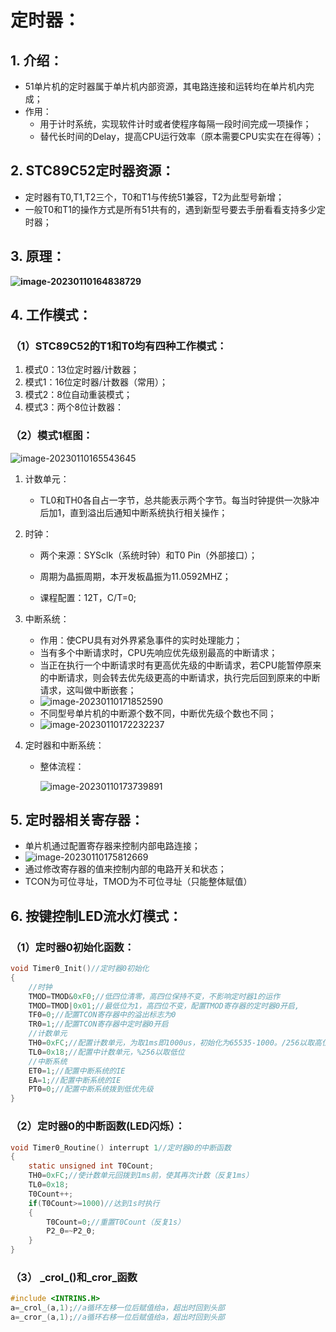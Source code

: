 # 定时器：

## 1. 介绍：

- 51单片机的定时器属于单片机内部资源，其电路连接和运转均在单片机内完成；
- 作用：
  - 用于计时系统，实现软件计时或者使程序每隔一段时间完成一项操作；
  - 替代长时间的Delay，提高CPU运行效率（原本需要CPU实实在在得等）；

## 2. STC89C52定时器资源：

- 定时器有T0,T1,T2三个，T0和T1与传统51兼容，T2为此型号新增；
- 一般T0和T1的操作方式是所有51共有的，遇到新型号要去手册看看支持多少定时器；

## 3. 原理：

**![image-20230110164838729](C:\Users\86198\AppData\Roaming\Typora\typora-user-images\image-20230110164838729.png)**

## 4. 工作模式：

### （1）STC89C52的T1和T0均有四种工作模式：

1. 模式0：13位定时器/计数器；
2. 模式1：16位定时器/计数器（常用）；
3. 模式2：8位自动重装模式；
4. 模式3：两个8位计数器：

### （2）模式1框图：

![image-20230110165543645](C:\Users\86198\AppData\Roaming\Typora\typora-user-images\image-20230110165543645.png)

1. 计数单元：

   - TL0和TH0各自占一字节，总共能表示两个字节。每当时钟提供一次脉冲后加1，直到溢出后通知中断系统执行相关操作；

2. 时钟：

   - 两个来源：SYSclk（系统时钟）和T0 Pin（外部接口）；
   - 周期为晶振周期，本开发板晶振为11.0592MHZ；

   - 课程配置：12T，C/T=0;

3. 中断系统：

   - 作用：使CPU具有对外界紧急事件的实时处理能力；
   - 当有多个中断请求时，CPU先响应优先级别最高的中断请求；
   - 当正在执行一个中断请求时有更高优先级的中断请求，若CPU能暂停原来的中断请求，则会转去优先级更高的中断请求，执行完后回到原来的中断请求，这叫做中断嵌套；
   - ![image-20230110171852590](C:\Users\86198\AppData\Roaming\Typora\typora-user-images\image-20230110171852590.png)
   - 不同型号单片机的中断源个数不同，中断优先级个数也不同；
   - ![image-20230110172232237](C:\Users\86198\AppData\Roaming\Typora\typora-user-images\image-20230110172232237.png)

4. 定时器和中断系统：

   - 整体流程：

     ![image-20230110173739891](C:\Users\86198\AppData\Roaming\Typora\typora-user-images\image-20230110173739891.png)

## 5. 定时器相关寄存器：

- 单片机通过配置寄存器来控制内部电路连接；
- ![image-20230110175812669](C:\Users\86198\AppData\Roaming\Typora\typora-user-images\image-20230110175812669.png)
- 通过修改寄存器的值来控制内部的电路开关和状态；
- TCON为可位寻址，TMOD为不可位寻址（只能整体赋值）

## 6. 按键控制LED流水灯模式：

### （1）定时器0初始化函数：

```c
void Timer0_Init()//定时器0初始化
{
	//时钟
	TMOD=TMOD&0xF0;//低四位清零，高四位保持不变，不影响定时器1的运作 
	TMOD=TMOD|0x01;//最低位为1，高四位不变，配置TMOD寄存器的定时器0开启,
	TF0=0;//配置TCON寄存器中的溢出标志为0
	TR0=1;//配置TCON寄存器中定时器0开启
	//计数单元
	TH0=0xFC;//配置计数单元，为取1ms即1000us，初始化为65535-1000。/256以取高位
	TL0=0x18;//配置中计数单元，%256以取低位
	//中断系统
	ET0=1;//配置中断系统的IE
	EA=1;//配置中断系统的IE
	PT0=0;//配置中断系统拨到低优先级
}
```

### （2）定时器0的中断函数(LED闪烁）：

```c
void Timer0_Routine() interrupt 1//定时器0的中断函数
{
	static unsigned int T0Count;
	TH0=0xFC;//使计数单元回拨到1ms前，使其再次计数（反复1ms）
	TL0=0x18;
	T0Count++;
	if(T0Count>=1000)//达到1s时执行
	{
		T0Count=0;//重置T0Count（反复1s）
		P2_0=~P2_0;
	}
}
```

### （3） \_crol\_()和\_cror\_函数

```C
#include <INTRINS.H>
a=_crol_(a,1);//a循环左移一位后赋值给a，超出时回到头部
a=_cror_(a,1);//a循环右移一位后赋值给a，超出时回到头部
```

